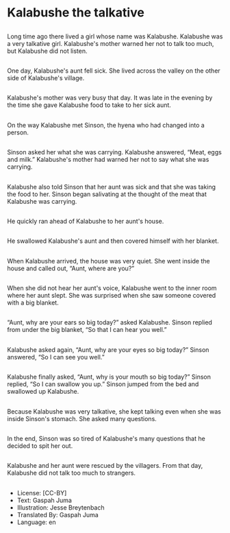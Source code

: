 # Kalabushe the talkative

##
Long time ago there lived a girl
whose name was Kalabushe.
Kalabushe was a very talkative
girl. Kalabushe's mother warned
her not to talk too much, but
Kalabushe did not listen.

##
One day, Kalabushe's aunt fell
sick. She lived across the valley
on the other side of Kalabushe's
village.

##
Kalabushe's mother was very
busy that day. It was late in the
evening by the time she gave
Kalabushe food to take to her
sick aunt.

##
On the way Kalabushe met
Sinson, the hyena who had
changed into a person.

##
Sinson asked her what she was
carrying. Kalabushe answered,
“Meat, eggs and milk.”
Kalabushe's mother had warned
her not to say what she was
carrying.

##
Kalabushe also told Sinson that
her aunt was sick and that she
was taking the food to her.
Sinson began salivating at the
thought of the meat that
Kalabushe was carrying.

##
He quickly ran ahead of
Kalabushe to her aunt's house.

##
He swallowed Kalabushe's aunt
and then covered himself with
her blanket.

##
When Kalabushe arrived, the
house was very quiet. She went
inside the house and called out,
“Aunt, where are you?”

##
When she did not hear her
aunt's voice, Kalabushe went to
the inner room where her aunt
slept. She was surprised when
she saw someone covered with
a big blanket.

##
“Aunt, why are your ears so big
today?” asked Kalabushe.
Sinson replied from under the
big blanket, “So that I can hear
you well.”

##
Kalabushe asked again, “Aunt,
why are your eyes so big
today?”
Sinson answered, “So I can see
you well.”

##
Kalabushe finally asked, “Aunt,
why is your mouth so big
today?”
Sinson replied, “So I can
swallow you up.”
Sinson jumped from the bed
and swallowed up Kalabushe.

##
Because Kalabushe was very
talkative, she kept talking even
when she was inside Sinson's
stomach. She asked many
questions.

##
In the end, Sinson was so tired
of Kalabushe's many questions
that he decided to spit her out.

##
Kalabushe and her aunt were
rescued by the villagers. From
that day, Kalabushe did not talk
too much to strangers.

##
* License: [CC-BY]
* Text: Gaspah Juma
* Illustration: Jesse Breytenbach
* Translated By: Gaspah Juma
* Language: en
